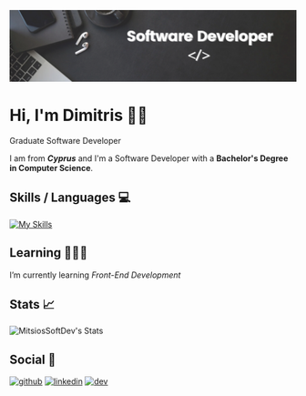 ![Graduate Software Developer](https://github.com/MitsiosSoftDev/MitsiosSoftDev/blob/main/Software%20Developer.png)

# Hi, I'm Dimitris 👋🏻
Graduate Software Developer

I am from ***Cyprus*** and I'm a Software Developer with a **Bachelor's Degree in Computer Science**.

## Skills / Languages 💻 


[![My Skills](https://skillicons.dev/icons?i=html,css,js,ts,bootstrap,nodejs,react,java,figma,azure,py,sass,github,vscode,idea&perline=5)](https://skillicons.dev)


## Learning 👨🏻‍💻

I’m currently learning *Front-End Development* 

## Stats 📈

![MitsiosSoftDev's Stats](https://github-readme-stats.vercel.app/api?username=MitsiosSoftDev&theme=vue-dark&show_icons=true&hide_border=true&count_private=true)

## Social 🔗

[<img src='https://cdn.jsdelivr.net/npm/simple-icons@3.0.1/icons/github.svg' alt='github' height='40'>](https://github.com/MitsiosSoftDev)    [<img src='https://cdn.jsdelivr.net/npm/simple-icons@3.0.1/icons/linkedin.svg' alt='linkedin' height='40'>](https://www.linkedin.com/in/dimitris-erotokritou/)    [<img src='https://cdn.jsdelivr.net/npm/simple-icons@3.0.1/icons/dev-dot-to.svg' alt='dev' height='40'>](https://dev.to/dimitris_erotokritou)
